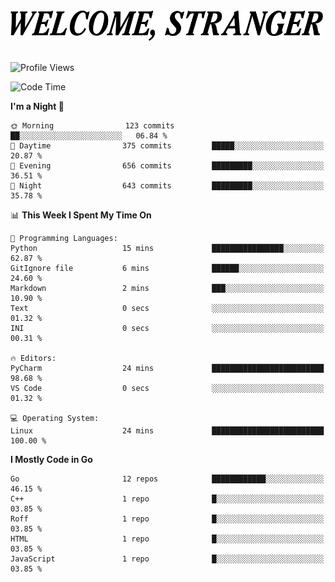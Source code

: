 <div>
  <picture>
    <source media="(prefers-color-scheme: dark)" srcset="./headers/welcome_white.png">
    <img alt="WELCOME, STRANGER" src="./headers/welcome.png" width="500">
  </picture>
</div>

<br>

![Profile Views](https://komarev.com/ghpvc/?username=darleet&color=blue)

<!--START_SECTION:waka-->
![Code Time](http://img.shields.io/badge/Code%20Time-200%20hrs%2047%20mins-blue)

**I'm a Night 🦉** 

```text
🌞 Morning                123 commits         ██░░░░░░░░░░░░░░░░░░░░░░░   06.84 % 
🌆 Daytime                375 commits         █████░░░░░░░░░░░░░░░░░░░░   20.87 % 
🌃 Evening                656 commits         █████████░░░░░░░░░░░░░░░░   36.51 % 
🌙 Night                  643 commits         █████████░░░░░░░░░░░░░░░░   35.78 % 
```


📊 **This Week I Spent My Time On** 

```text
💬 Programming Languages: 
Python                   15 mins             ████████████████░░░░░░░░░   62.87 % 
GitIgnore file           6 mins              ██████░░░░░░░░░░░░░░░░░░░   24.60 % 
Markdown                 2 mins              ███░░░░░░░░░░░░░░░░░░░░░░   10.90 % 
Text                     0 secs              ░░░░░░░░░░░░░░░░░░░░░░░░░   01.32 % 
INI                      0 secs              ░░░░░░░░░░░░░░░░░░░░░░░░░   00.31 % 

🔥 Editors: 
PyCharm                  24 mins             █████████████████████████   98.68 % 
VS Code                  0 secs              ░░░░░░░░░░░░░░░░░░░░░░░░░   01.32 % 

💻 Operating System: 
Linux                    24 mins             █████████████████████████   100.00 % 
```

**I Mostly Code in Go** 

```text
Go                       12 repos            ████████████░░░░░░░░░░░░░   46.15 % 
C++                      1 repo              █░░░░░░░░░░░░░░░░░░░░░░░░   03.85 % 
Roff                     1 repo              █░░░░░░░░░░░░░░░░░░░░░░░░   03.85 % 
HTML                     1 repo              █░░░░░░░░░░░░░░░░░░░░░░░░   03.85 % 
JavaScript               1 repo              █░░░░░░░░░░░░░░░░░░░░░░░░   03.85 % 
```




<!--END_SECTION:waka-->
